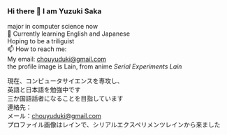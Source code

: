 ### Hi there 👋 I am Yuzuki Saka  
major in computer science now  
🌱 Currently learning English and Japanese  
Hoping to be a triliguist  
📫 How to reach me:  
My email: chouyuduki@gmail.com  
the profile image is Lain, from anime *Serial Experiments Lain*

現在、コンピュータサイエンスを専攻し、  
英語と日本語を勉強中です  
三か国語話者になることを目指しています  
連絡先：  
メール：chouyuduki@gmail.com  
プロファイル画像はレインで、シリアルエクスペリメンツレインから来ました  

<!--
**ChouYuduki/ChouYuduki** is a ✨ _special_ ✨ repository because its `README.md` (this file) appears on your GitHub profile.

Here are some ideas to get you started:

- 🔭 I’m currently working on ...
- 🌱 I’m currently learning ...
- 👯 I’m looking to collaborate on ...
- 🤔 I’m looking for help with ...
- 💬 Ask me about ...
- 📫 How to reach me: ...
- 😄 Pronouns: ...
- ⚡ Fun fact: ...
-->
